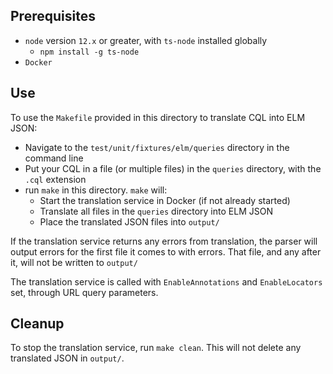 ## Prerequisites

* `node` version `12.x` or greater, with `ts-node` installed globally
    * `npm install -g ts-node`
* `Docker`

## Use

To use the `Makefile` provided in this directory to translate CQL into ELM JSON:

* Navigate to the `test/unit/fixtures/elm/queries` directory in the command line
* Put your CQL in a file (or multiple files) in the `queries` directory, with the `.cql` extension
* run `make` in this directory. `make` will:
    * Start the translation service in Docker (if not already started)
    * Translate all files in the `queries` directory into ELM JSON
    * Place the translated JSON files into `output/`

If the translation service returns any errors from translation, the parser will output errors for the first file it comes to with errors. That file, and any after it, will not be written to `output/`

The translation service is called with `EnableAnnotations` and `EnableLocators` set, through URL query parameters.

## Cleanup

To stop the translation service, run `make clean`. This will not delete any translated JSON in `output/`.
